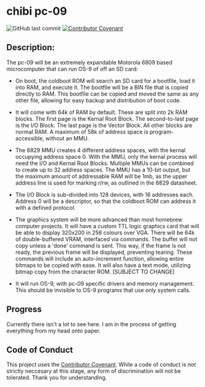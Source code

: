 # chibi pc-09
![GitHub last commit](https://img.shields.io/github/last-commit/amberisvibin/chibi-pc80) [![Contributor Covenant](https://img.shields.io/badge/Contributor%20Covenant-v2.0%20adopted-ff69b4.svg)](CODE_OF_CONDUCT.md)

## Description:
The pc-09 will be an extremely expandable Motorola 6809 based microcomputer that can run OS-9 of off an SD card:

- On boot, the coldboot ROM will search an SD card for a bootfile, load it into RAM, and execute it. The bootfile will be a BIN file that is copied directly to RAM. This bootfile can be copied and moved the same as any other file, allowing for easy backup and distribution of boot code. 

- It will come with 64k of RAM by default. These are split into 2k RAM blocks. The first page is the Kernal Root Block. The second-to-last page is the I/O Block. The last page is the Vector Block. All other blocks are normal RAM. A maximum of 58k of address space is program-accessible, without an MMU. 

- The 6829 MMU creates 4 different address spaces, with the kernal occupying address space 0. With the MMU, only the kernal process will need the I/O and Kernal Root Blocks. Multiple MMUs can be combined to create up to 32 address spaces. The MMU has a 10-bit output, but the maximum amount of addressable RAM will be 1mb, as the upper address line is used for marking r/rw, as outlined in the 6829 datasheet.

- The I/O Block is sub-divided into 128 devices, with 16 addresses each. Address 0 will be a descriptor, so that the coldboot ROM can address it with a defined protocol.

- The graphics system will be more advanced than most homebrew computer projects. It will have a custom TTL logic graphics card that will be able to display 320x200 in 256 colours over VGA. There will be 64k of double-buffered VRAM, interfaced via commands. The buffer will not copy unless a 'done' command is sent. This way, if the frame is not ready, the previous frame will be displayed, preventing tearing. These commands will include an auto-increment function, allowing entire bitmaps to be copied with ease. It will also have a text mode, utilizing bitmap copy from the character ROM. [SUBJECT TO CHANGE]

- It will run OS-9, with pc-09 specific drivers and memory management. This should be invisible to OS-9 programs that use only system calls.

## Progress

Currently there isn't a lot to see here. I am in the process of getting everything from my head onto paper.

## Code of Conduct
This project uses the [Contributor Covenant](CODE_OF_CONDUCT.md). While a code of conduct is not strictly neccesary at this stage, any form of discrimination will not be tolerated. Thank you for understanding.
